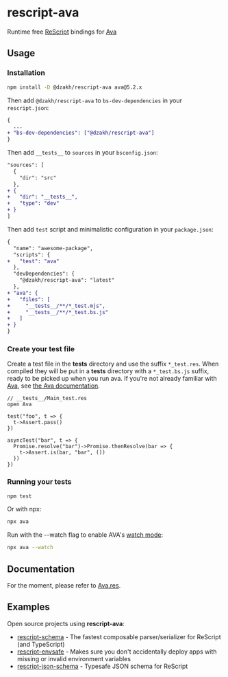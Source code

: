 # rescript-ava

Runtime free [ReScript](https://github.com/rescript-lang) bindings for [Ava](https://github.com/avajs/ava)

## Usage

### Installation

```sh
npm install -D @dzakh/rescript-ava ava@5.2.x
```

Then add `@dzakh/rescript-ava` to `bs-dev-dependencies` in your `rescript.json`:

```diff
{
  ...
+ "bs-dev-dependencies": ["@dzakh/rescript-ava"]
}
```

Then add `__tests__` to `sources` in your `bsconfig.json`:

```diff
"sources": [
  {
    "dir": "src"
  },
+ {
+   "dir": "__tests__",
+   "type": "dev"
+ }
]
```

Then add `test` script and minimalistic configuration in your `package.json`:

```diff
{
  "name": "awesome-package",
  "scripts": {
+   "test": "ava"
  },
  "devDependencies": {
    "@dzakh/rescript-ava": "latest"
  },
+ "ava": {
+   "files": [
+     "__tests__/**/*_test.mjs",
+     "__tests__/**/*_test.bs.js"
+   ]
+ }
}
```

### Create your test file

Create a test file in the **tests** directory and use the suffix `*_test.res`. When compiled they will be put in a **tests** directory with a `*_test.bs.js` suffix, ready to be picked up when you run ava. If you're not already familiar with [Ava](https://github.com/avajs/ava), see [the Ava documentation](https://github.com/avajs/ava#documentation).

```res
// __tests__/Main_test.res
open Ava

test("foo", t => {
  t->Assert.pass()
})

asyncTest("bar", t => {
  Promise.resolve("bar")->Promise.thenResolve(bar => {
    t->Assert.is(bar, "bar", ())
  })
})

```

### Running your tests

```sh
npm test
```

Or with npx:

```sh
npx ava
```

Run with the --watch flag to enable AVA's [watch mode](https://github.com/avajs/ava/blob/main/docs/recipes/watch-mode.md):

```sh
npx ava --watch
```

## Documentation

For the moment, please refer to [Ava.res](./src/Ava.res).

## Examples

Open source projects using **rescript-ava**:

- [rescript-schema](https://github.com/DZakh/rescript-schema) - The fastest composable parser/serializer for ReScript (and TypeScript)
- [rescript-envsafe](https://github.com/DZakh/rescript-envsafe) - Makes sure you don't accidentally deploy apps with missing or invalid environment variables
- [rescript-json-schema](https://github.com/DZakh/rescript-json-schema) - Typesafe JSON schema for ReScript
